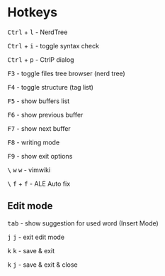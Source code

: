 Hotkeys
=======

<kbd>Ctrl</kbd> + <kbd>l</kbd> - NerdTree

<kbd>Ctrl</kbd> + <kbd>i</kbd> - toggle syntax check

<kbd>Ctrl</kbd> + <kbd>p</kbd> - CtrlP dialog

<kbd>F3</kbd> - toggle files tree browser (nerd tree)

<kbd>F4</kbd> - toggle structure (tag list)

<kbd>F5</kbd> - show buffers list

<kbd>F6</kbd> - show previous buffer

<kbd>F7</kbd> - show next buffer

<kbd>F8</kbd> - writing mode

<kbd>F9</kbd> - show exit options

<kbd>\\</kbd> <kbd>w</kbd> <kbd>w</kbd> - vimwiki

<kbd>\\</kbd> <kbd>f</kbd> + <kbd>f</kbd> - ALE Auto fix


Edit mode
---------

<kbd>tab</kbd> - show suggestion for used word (Insert Mode)

<kbd>j</kbd> <kbd>j</kbd> - exit edit mode

<kbd>k</kbd> <kbd>k</kbd> - save & exit

<kbd>k</kbd> <kbd>j</kbd> - save & exit & close
